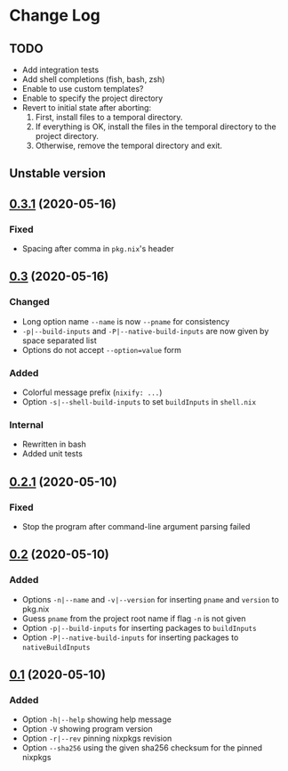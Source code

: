 # Change Log

## TODO

- Add integration tests
- Add shell completions (fish, bash, zsh)
- Enable to use custom templates?
- Enable to specify the project directory
- Revert to initial state after aborting:
    1. First, install files to a temporal directory.
    2. If everything is OK, install the files in the temporal directory to the
       project directory.
    3. Otherwise, remove the temporal directory and exit.

## Unstable version


## [0.3.1](https://github.com/mnacamura/nixify/tree/0.3.1) (2020-05-16)

### Fixed

- Spacing after comma in `pkg.nix`'s header

## [0.3](https://github.com/mnacamura/nixify/tree/0.3) (2020-05-16)

### Changed

- Long option name `--name` is now `--pname` for consistency
- `-p|--build-inputs` and `-P|--native-build-inputs` are now given by space
  separated list
- Options do not accept `--option=value` form

### Added

- Colorful message prefix (`nixify: ...`)
- Option `-s|--shell-build-inputs` to set `buildInputs` in `shell.nix`

### Internal

- Rewritten in bash
- Added unit tests

## [0.2.1](https://github.com/mnacamura/nixify/tree/0.2.1) (2020-05-10)

### Fixed

- Stop the program after command-line argument parsing failed

## [0.2](https://github.com/mnacamura/nixify/tree/0.2) (2020-05-10)

### Added

- Options `-n|--name` and `-v|--version` for inserting `pname` and
  `version` to pkg.nix
- Guess `pname` from the project root name if flag `-n` is not given
- Option `-p|--build-inputs` for inserting packages to `buildInputs`
- Option `-P|--native-build-inputs` for inserting packages to
  `nativeBuildInputs`

## [0.1](https://github.com/mnacamura/nixify/tree/0.1) (2020-05-10)

### Added

- Option `-h|--help` showing help message
- Option `-V` showing program version
- Option `-r|--rev` pinning nixpkgs revision
- Option `--sha256` using the given sha256 checksum for the pinned nixpkgs
